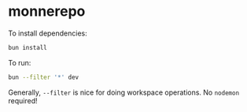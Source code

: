# monnerepo

To install dependencies:

```bash
bun install
```

To run:

```bash
bun --filter '*' dev
```

Generally, `--filter` is nice for doing workspace operations. No `nodemon` required!
